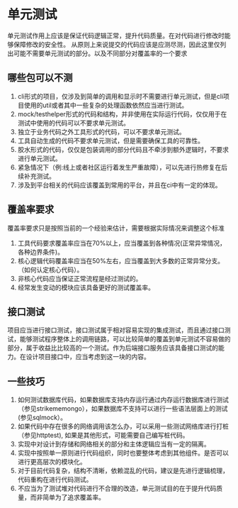 # 单元测试

单元测试作用上应该是保证代码逻辑正常，提升代码质量。在对代码进行修改时能够保障修改的安全性。
从原则上来说提交的代码应该是应测尽测，因此这里仅列出可能不需要单元测试的部分。以及不同部分对覆盖率的一个要求

## 哪些包可以不测

1. cli形式的项目，仅涉及到简单的调用和显示时不需要进行单元测试，但是cli项目使用的util或者其中一些复杂的处理函数依然应当进行测试。
2. mock/testhelper形式的代码和结构，并非使用在实际运行代码，仅仅用于在测试中使用的代码可以不要求单元测试。
3. 独立于业务代码之外工具形式的代码，可以不要求单元测试。
4. 工具自动生成的代码不要求单元测试，但是需要确保工具的可靠性。
5. 胶水形式的代码，仅仅是包装调用的部分代码且不牵涉到额外逻辑时，不要求进行单元测试。
6. 紧急情况下（例:线上或者社区运行着发生严重故障），可以先进行热修复在后续补充测试。
7. 涉及到平台相关的代码应该覆盖到常用的平台，并且在ci中有一定的体现。

## 覆盖率要求


覆盖率要求只是按照当前的一个经验来估计，需要根据实际情况来调整这个标准
1. 工具代码要求覆盖率应当在70%以上，应当覆盖到各种情况(正常异常情况，各种边界条件)。
2. 核心逻辑代码覆盖率应当在50%左右，应当覆盖到大多数的正常异常分支。（如何认定核心代码）。
3. 非核心代码应当保证正常流程是经过测试的。
4. 经常发生变动的模块应该具备更好的测试覆盖率。


## 接口测试

项目应当进行接口测试，接口测试属于相对容易实现的集成测试，而且通过接口测试，能够测试程序整体上的调用链路，可以比较简单的覆盖到单元测试不容易做的部分，属于收益比比较高的一个测试。作为后端接口服务应该具备接口测试的能力。在设计项目接口中，应当考虑到这一块的内容。


## 一些技巧

1. 如何测试数据库代码，如果数据库支持内存运行通过内存运行数据库进行测试（参见strikememongo），如果数据库不支持可以进行一些语法层面上的测试(参见sqlmock）。
2. 如果代码中存在很多的网络调用该怎么办，可以采用一些测试网络库进行打桩（参见httptest), 如果是其他形式，可能需要自己编写桩代码。
3. 实现中对设计到存储和网络相关的部分和主体逻辑应当有一定的隔离。
4. 实现中按照单一原则进行代码组织，同时也要整体考虑到其他组件。是否可以进行更高层次的模块化。
5. 对于目前代码复杂，结构不清晰，依赖混乱的代码，建议是先进行逻辑梳理，代码重构在进行代码测试。
6. 不应当为了测试堆对代码进行不合理的改造，单元测试目的在于提升代码质量，而非简单为了追求覆盖率。